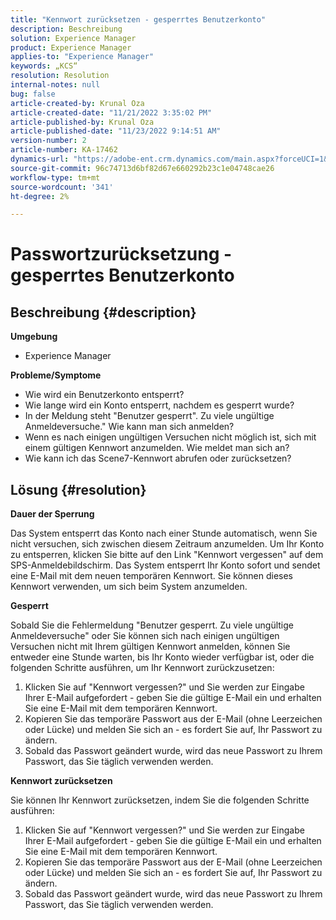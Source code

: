 ```yaml
---
title: "Kennwort zurücksetzen - gesperrtes Benutzerkonto"
description: Beschreibung
solution: Experience Manager
product: Experience Manager
applies-to: "Experience Manager"
keywords: „KCS“
resolution: Resolution
internal-notes: null
bug: false
article-created-by: Krunal Oza
article-created-date: "11/21/2022 3:35:02 PM"
article-published-by: Krunal Oza
article-published-date: "11/23/2022 9:14:51 AM"
version-number: 2
article-number: KA-17462
dynamics-url: "https://adobe-ent.crm.dynamics.com/main.aspx?forceUCI=1&pagetype=entityrecord&etn=knowledgearticle&id=410ae80a-b269-ed11-9561-6045bd006268"
source-git-commit: 96c74713d6bf82d67e660292b23c1e04748cae26
workflow-type: tm+mt
source-wordcount: '341'
ht-degree: 2%

---
```


# Passwortzurücksetzung - gesperrtes Benutzerkonto

## Beschreibung {#description}

<b>Umgebung</b>
- Experience Manager



<b>Probleme/Symptome</b>
- Wie wird ein Benutzerkonto entsperrt?
- Wie lange wird ein Konto entsperrt, nachdem es gesperrt wurde?
- In der Meldung steht &quot;Benutzer gesperrt&quot;. Zu viele ungültige Anmeldeversuche.&quot; Wie kann man sich anmelden?
- Wenn es nach einigen ungültigen Versuchen nicht möglich ist, sich mit einem gültigen Kennwort anzumelden. Wie meldet man sich an?
- Wie kann ich das Scene7-Kennwort abrufen oder zurücksetzen?



## Lösung {#resolution}


<b>Dauer der Sperrung</b>

Das System entsperrt das Konto nach einer Stunde automatisch, wenn Sie nicht versuchen, sich zwischen diesem Zeitraum anzumelden. Um Ihr Konto zu entsperren, klicken Sie bitte auf den Link &quot;Kennwort vergessen&quot; auf dem SPS-Anmeldebildschirm. Das System entsperrt Ihr Konto sofort und sendet eine E-Mail mit dem neuen temporären Kennwort. Sie können dieses Kennwort verwenden, um sich beim System anzumelden.



<b>Gesperrt</b>

Sobald Sie die Fehlermeldung &quot;Benutzer gesperrt. Zu viele ungültige Anmeldeversuche&quot; oder Sie können sich nach einigen ungültigen Versuchen nicht mit Ihrem gültigen Kennwort anmelden, können Sie entweder eine Stunde warten, bis Ihr Konto wieder verfügbar ist, oder die folgenden Schritte ausführen, um Ihr Kennwort zurückzusetzen:
1. Klicken Sie auf &quot;Kennwort vergessen?&quot; und Sie werden zur Eingabe Ihrer E-Mail aufgefordert - geben Sie die gültige E-Mail ein und erhalten Sie eine E-Mail mit dem temporären Kennwort.
2. Kopieren Sie das temporäre Passwort aus der E-Mail (ohne Leerzeichen oder Lücke) und melden Sie sich an - es fordert Sie auf, Ihr Passwort zu ändern.
3. Sobald das Passwort geändert wurde, wird das neue Passwort zu Ihrem Passwort, das Sie täglich verwenden werden.

<b>Kennwort zurücksetzen</b>

Sie können Ihr Kennwort zurücksetzen, indem Sie die folgenden Schritte ausführen:

1. Klicken Sie auf &quot;Kennwort vergessen?&quot; und Sie werden zur Eingabe Ihrer E-Mail aufgefordert - geben Sie die gültige E-Mail ein und erhalten Sie eine E-Mail mit dem temporären Kennwort.
2. Kopieren Sie das temporäre Passwort aus der E-Mail (ohne Leerzeichen oder Lücke) und melden Sie sich an - es fordert Sie auf, Ihr Passwort zu ändern.
3. Sobald das Passwort geändert wurde, wird das neue Passwort zu Ihrem Passwort, das Sie täglich verwenden werden.
